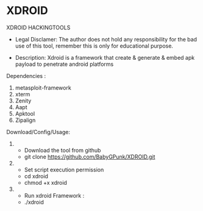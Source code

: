# XDROID
XDROID HACKINGTOOLS

- Legal Disclamer:
The author does not hold any responsibility for the bad use of this tool,
remember this is only for educational purpose.

- Description:
Xdroid is a framework that create & generate & embed apk payload to penetrate android platforms

Dependencies :

1. metasploit-framework
2. xterm
3. Zenity
4. Aapt
5. Apktool
6. Zipalign

Download/Config/Usage:

1. - Download the tool from github
   -  git clone https://github.com/BabyGPunk/XDROID.git
2. - Set script execution permission
   -  cd xdroid
   - chmod +x xdroid
3. - Run xdroid Framework :
   - ./xdroid
